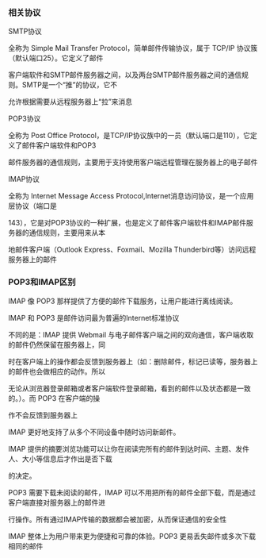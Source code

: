 ### 相关协议

SMTP协议

全称为 Simple Mail Transfer Protocol，简单邮件传输协议，属于 TCP/IP 协议簇（默认端口25）。它定义了邮件

客户端软件和SMTP邮件服务器之间，以及两台SMTP邮件服务器之间的通信规则。SMTP是一个“推”的协议，它不

允许根据需要从远程服务器上“拉”来消息

POP3协议

全称为 Post Office Protocol，是TCP/IP协议族中的一员（默认端口是110），它定义了邮件客户端软件和POP3

邮件服务器的通信规则，主要用于支持使用客户端远程管理在服务器上的电子邮件

IMAP协议

全称为 Internet Message Access Protocol,Internet消息访问协议，是一个应用层协议（端口是

143），它是对POP3协议的一种扩展，也是定义了邮件客户端软件和IMAP邮件服务器的通信规则，主要用来从本

地邮件客户端（Outlook Express、Foxmail、Mozilla Thunderbird等）访问远程服务器上的邮件

### POP3和IMAP区别

IMAP 像 POP3 那样提供了方便的邮件下载服务，让用户能进行离线阅读。

IMAP 和 POP3 是邮件访问最为普遍的Internet标准协议

不同的是：IMAP 提供 Webmail 与电子邮件客户端之间的双向通信，客户端收取的邮件仍然保留在服务器上，同

时在客户端上的操作都会反馈到服务器上（如：删除邮件，标记已读等，服务器上的邮件也会做相应的动作。所以

无论从浏览器登录邮箱或者客户端软件登录邮箱，看到的邮件以及状态都是一致的。）。而 POP3 在客户端的操

作不会反馈到服务器上

IMAP 更好地支持了从多个不同设备中随时访问新邮件。

IMAP 提供的摘要浏览功能可以让你在阅读完所有的邮件到达时间、主题、发件人、大小等信息后才作出是否下载

的决定。

POP3 需要下载未阅读的邮件，IMAP 可以不用把所有的邮件全部下载，而是通过客户端直接对服务器上的邮件进

行操作。所有通过IMAP传输的数据都会被加密，从而保证通信的安全性

IMAP 整体上为用户带来更为便捷和可靠的体验。POP3 更易丢失邮件或多次下载相同的邮件